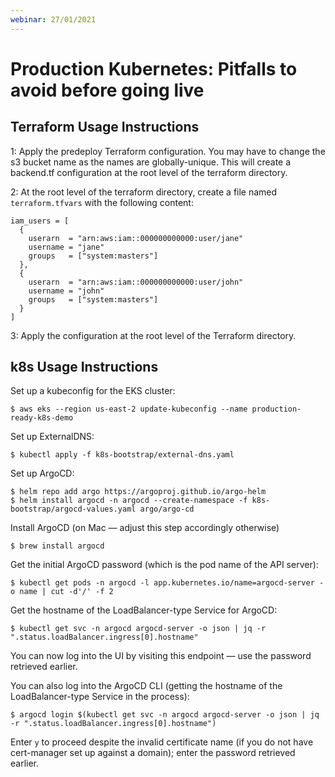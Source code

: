 ```yaml
---
webinar: 27/01/2021
---
```


# Production Kubernetes: Pitfalls to avoid before going live

## Terraform Usage Instructions

1: Apply the predeploy Terraform configuration. You may have to change the s3 bucket name as the names are globally-unique. This will create a backend.tf configuration at the root level of the terraform directory.

2: At the root level of the terraform directory, create a file named `terraform.tfvars` with the following content:
```
iam_users = [
  {
    userarn  = "arn:aws:iam::000000000000:user/jane"
    username = "jane"
    groups   = ["system:masters"]
  },
  {
    userarn  = "arn:aws:iam::000000000000:user/john"
    username = "john"
    groups   = ["system:masters"]
  }
]
```

3: Apply the configuration at the root level of the Terraform directory.

## k8s Usage Instructions

Set up a kubeconfig for the EKS cluster:

```
$ aws eks --region us-east-2 update-kubeconfig --name production-ready-k8s-demo
```

Set up ExternalDNS:

```
$ kubectl apply -f k8s-bootstrap/external-dns.yaml 
```

Set up ArgoCD:

```
$ helm repo add argo https://argoproj.github.io/argo-helm
$ helm install argocd -n argocd --create-namespace -f k8s-bootstrap/argocd-values.yaml argo/argo-cd
```

Install ArgoCD (on Mac — adjust this step accordingly otherwise)

```
$ brew install argocd
```

Get the initial ArgoCD password (which is the pod name of the API server):

```
$ kubectl get pods -n argocd -l app.kubernetes.io/name=argocd-server -o name | cut -d'/' -f 2
```

Get the hostname of the LoadBalancer-type Service for ArgoCD:

```
$ kubectl get svc -n argocd argocd-server -o json | jq -r ".status.loadBalancer.ingress[0].hostname"
```

You can now log into the UI by visiting this endpoint — use the password retrieved earlier.

You can also log into the ArgoCD CLI (getting the hostname of the LoadBalancer-type Service in the process):

```
$ argocd login $(kubectl get svc -n argocd argocd-server -o json | jq -r ".status.loadBalancer.ingress[0].hostname")
```

Enter `y` to proceed despite the invalid certificate name (if you do not have cert-manager set up against a domain); enter the password retrieved earlier.
